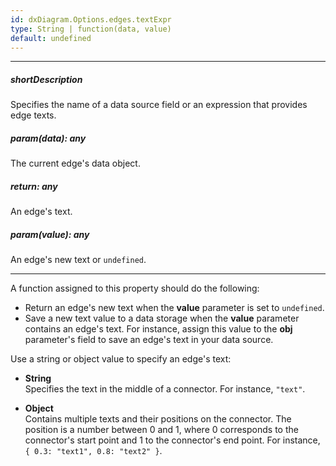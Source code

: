 ```yaml
---
id: dxDiagram.Options.edges.textExpr
type: String | function(data, value)
default: undefined
---
```

---
##### shortDescription
Specifies the name of a data source field or an expression that provides edge texts.

##### param(data): any
The current edge's data object.

##### return: any
An edge's text.

##### param(value): any
An edge's new text or `undefined`.

---
A function assigned to this property should do the following:

* Return an edge's new text when the **value** parameter is set to `undefined`.
* Save a new text value to a data storage when the **value** parameter contains an edge's text. For instance, assign this value to the **obj** parameter's field to save an edge's text in your data source.

Use a string or object value to specify an edge's text:

- **String**  
Specifies the text in the middle of a connector. For instance, `"text"`.

- **Object**  
Contains multiple texts and their positions on the connector. The position is a number between 0 and 1, where 0 corresponds to the connector's start point and 1 to the connector's end point. For instance, `{ 0.3: "text1", 0.8: "text2" }`.
